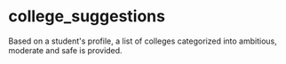 # college_suggestions
Based on a student's profile, a list of colleges categorized into ambitious, moderate and safe is provided.
